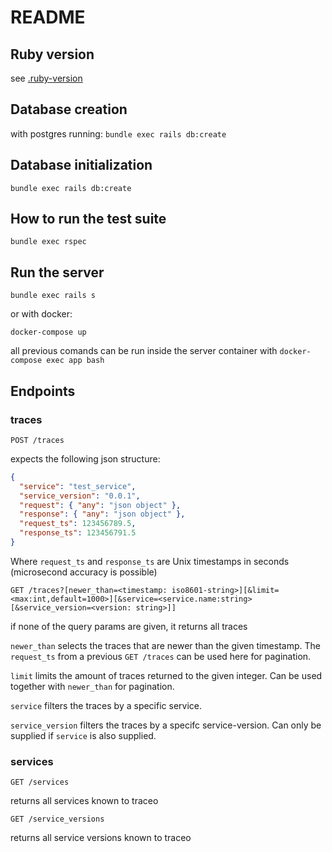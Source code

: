 # README

## Ruby version

see [.ruby-version](.ruby-version)

## Database creation

with postgres running:
`bundle exec rails db:create`

## Database initialization

`bundle exec rails db:create`

## How to run the test suite

`bundle exec rspec`

## Run the server

`bundle exec rails s`

or with docker:

`docker-compose up`

all previous comands can be run inside the server container with `docker-compose exec app bash`

## Endpoints

### traces

`POST /traces`

expects the following json structure:

```json
{
  "service": "test_service",
  "service_version": "0.0.1",
  "request": { "any": "json object" },
  "response": { "any": "json object" },
  "request_ts": 123456789.5,
  "response_ts": 123456791.5
}
```
Where `request_ts` and `response_ts` are Unix timestamps in seconds (microsecond accuracy is possible)

`GET /traces?[newer_than=<timestamp: iso8601-string>][&limit=<max:int,default=1000>][&service=<service.name:string>[&service_version=<version: string>]]`

if none of the query params are given, it returns all traces

`newer_than` selects the traces that are newer than the given timestamp.
The `request_ts` from a previous `GET /traces` can be used here for pagination.

`limit` limits the amount of traces returned to the given integer. Can be used together with `newer_than` for pagination.

`service` filters the traces by a specific service.

`service_version` filters the traces by a specifc service-version. Can only be supplied if `service` is also supplied.

### services

`GET /services`

returns all services known to traceo

`GET /service_versions`

returns all service versions known to traceo
